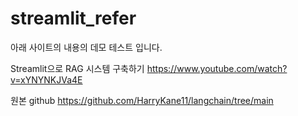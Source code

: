 # streamlit_refer

아래 사이트의 내용의 데모 테스트 입니다.

Streamlit으로 RAG 시스템 구축하기
https://www.youtube.com/watch?v=xYNYNKJVa4E

원본 github
https://github.com/HarryKane11/langchain/tree/main

